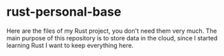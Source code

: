 # rust-personal-base
Here are the files of my Rust project, you don't need them very much.
The main purpose of this repository is to store data in the cloud, since I started learning Rust I want to keep everything here.
